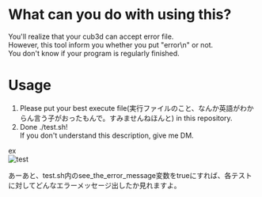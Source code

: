 # What can you do with using this?  
You'll realize that your cub3d can accept error file.  
However, this tool inform you whether you put "error\n" or not.  
You don't know if your program is regularly finished. 

# Usage
1. Please put your best execute file(実行ファイルのこと、なんか英語がわからん言う子がおったもんで。すみませんねほんと) in this repository.  
2. Done ./test.sh!   
If you don't understand this description, give me DM. 

ex  
![test](https://user-images.githubusercontent.com/57135683/103202267-48e51880-4935-11eb-80aa-bc71c4e6bd17.png)

あーあと、test.sh内のsee_the_error_message変数をtrueにすれば、各テストに対してどんなエラーメッセージ出したか見れますよ。
